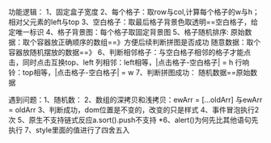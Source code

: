 功能逻辑：
1、固定盒子宽度
2、每个格子：取row与col,计算每个格子的w与h；相对父元素的left与top
3、空白格子：取最后格子背景色取透明==空白格子，给定唯一标识
4、格子背景图：每个格子取固定背景图
5、格子随机排序:
        原始数据：取个容器放正确顺序的数组==》方便后续判断拼图是否成功
        随意数据：取个容器放随机摆放的数据==》
6、判断相邻格子：与空白格子相邻的格子才能点击，同时点击互换top、left
        列相邻：left相等，|点击格子-空白格子| = h
        行响铃：top相等，|点击格子-空白格子| = w
7、判断拼图成功：
        随机数据==原始数据

遇到问题：1、随机数：
        2、数组的深拷贝和浅拷贝：ewArr = [...oldArr] 与ewArr = oldArr
        3、判断成功，dom位置是不变的，改变的只是样式
        4、事件冒泡执行2次
        5、原生不支持链式反应a.sort().push不支持
        *6、alert()为何先比其他语句先执行
        7、style里面的值进行了四舍五入